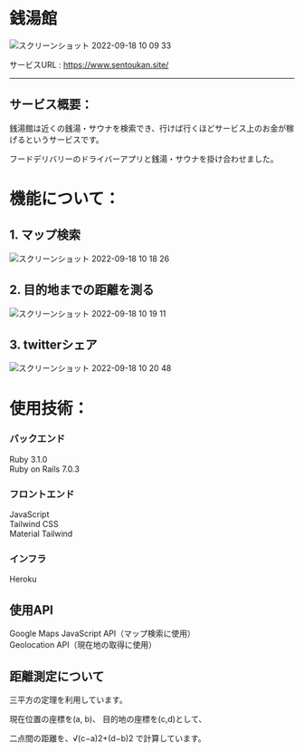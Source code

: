 # 銭湯館

![スクリーンショット 2022-09-18 10 09 33](https://user-images.githubusercontent.com/64511596/190881300-cd3d29a7-76f2-48b7-a4de-fb5c825437c2.png)

サービスURL : https://www.sentoukan.site/

---

## サービス概要：

銭湯館は近くの銭湯・サウナを検索でき、行けば行くほどサービス上のお金が稼げるというサービスです。

フードデリバリーのドライバーアプリと銭湯・サウナを掛け合わせました。

# 機能について：
## 1. マップ検索

![スクリーンショット 2022-09-18 10 18 26](https://user-images.githubusercontent.com/64511596/190881520-46312215-9e6e-4eed-ba99-210e8b27a8ae.png)


## 2. 目的地までの距離を測る

![スクリーンショット 2022-09-18 10 19 11](https://user-images.githubusercontent.com/64511596/190881528-431cb4d1-e263-40e4-8c0f-a5b810d6bd12.png)

## 3. twitterシェア

![スクリーンショット 2022-09-18 10 20 48](https://user-images.githubusercontent.com/64511596/190881530-c8365a62-20ea-4948-992c-9704bab30e65.png)


# 使用技術：

### バックエンド

Ruby 3.1.0  
Ruby on Rails 7.0.3

### フロントエンド

JavaScript  
Tailwind CSS  
Material Tailwind

### インフラ

Heroku

## 使用API
Google Maps JavaScript API（マップ検索に使用）  
Geolocation API（現在地の取得に使用）  

## 距離測定について

三平方の定理を利用しています。

現在位置の座標を(a, b)、 目的地の座標を(c,d)として、

二点間の距離を、√(c−a)2+(d−b)2 で計算しています。
